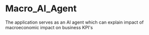 # Macro_AI_Agent
The application serves as an AI agent which can explain impact of macroeconomic impact on business KPI's
